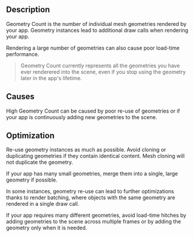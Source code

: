 ## Description
Geometry Count is the number of individual mesh geometries rendered by your app. Geometry instances lead to additional draw calls when rendering your app. 

Rendering a large number of geometries can also cause poor load-time performance.

> Geometry Count currently represents all the geometries you have ever renderered into the scene, even if you stop using the geometry later in the app's lifetime.

## Causes
High Geometry Count can be caused by poor re-use of geometries or if your app is continuously adding new geometries to the scene.

## Optimization
Re-use geometry instances as much as possible. Avoid cloning or duplicating geometries if they contain identical content. Mesh cloning will not duplicate the geometry.

If your app has many small geometries, merge them into a single, large geometry if possible.

In some instances, geometry re-use can lead to further optimizations thanks to render batching, where objects with the same geometry are rendered in a single draw call.

If your app requires many different geometries, avoid load-time hitches by adding geometries to the scene across multiple frames or by adding the geometry only when it is needed.
